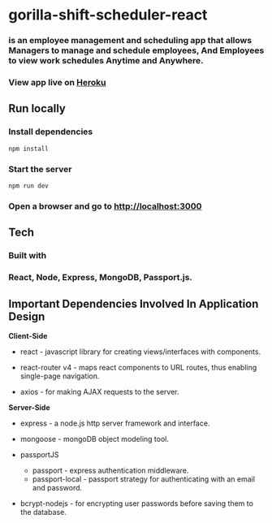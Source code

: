 # gorilla-shift-scheduler-react
### is an employee management and scheduling app that allows Managers to manage and schedule employees, And Employees to view work schedules Anytime and Anywhere.

### View app live on [Heroku](https://gorilla-shift-scheduler.herokuapp.com/)

## Run locally
### Install dependencies
```shell
npm install
```
### Start the server
```shell
npm run dev
```
### Open a browser and go to [http://localhost:3000](http://localhost:3000)

## Tech
### Built with 

### React, Node, Express, MongoDB, Passport.js.

Important Dependencies Involved In Application Design
---
**Client-Side**

* react - javascript library for creating views/interfaces with components.

* react-router v4 - maps react components to URL routes, thus enabling single-page navigation.

* axios - for making AJAX requests to the server.


**Server-Side**

* express - a node.js http server framework and interface.

* mongoose - mongoDB object modeling tool.

* passportJS
    * passport - express authentication middleware.
    * passport-local - passport strategy for authenticating with an email and password.

* bcrypt-nodejs - for encrypting user passwords before saving them to the database.

